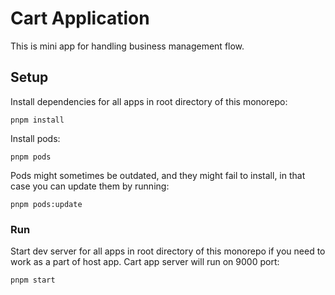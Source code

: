 # Cart Application

This is mini app for handling business management flow.

## Setup

Install dependencies for all apps in root directory of this monorepo:

```
pnpm install
```

Install pods:

```
pnpm pods
```

Pods might sometimes be outdated, and they might fail to install, in that case you can update them by running:

```
pnpm pods:update
```

### Run

Start dev server for all apps in root directory of this monorepo if you need to work as a part of host app. Cart app server will run on 9000 port:

```
pnpm start
```
